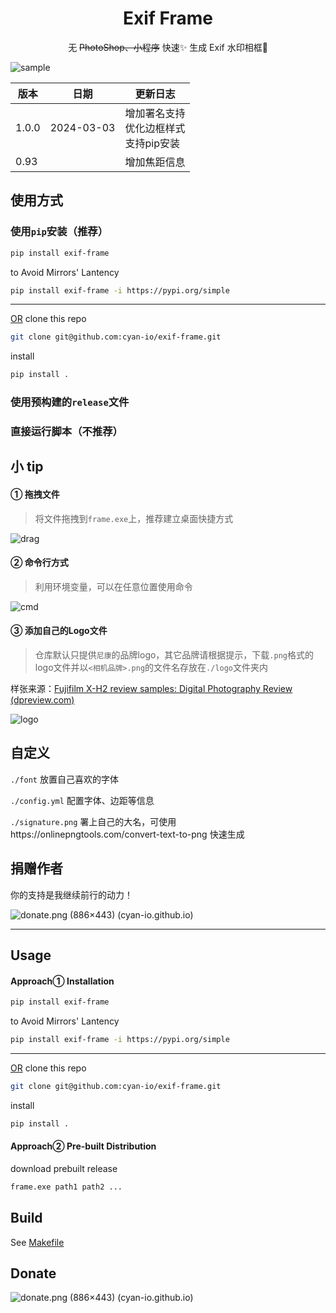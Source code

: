 <h1><center>Exif Frame</center></h1>

<center>无 <del>PhotoShop、小程序</del> 快速✨ 生成 Exif 水印相框🌌</center>

![sample](./docs/sample.avif)

| 版本  | 日期       | 更新日志                                        |
| ----- | ---------- | ----------------------------------------------- |
| 1.0.0 | 2024-03-03 | 增加署名支持<br />优化边框样式<br />支持pip安装 |
| 0.93  |            | 增加焦距信息                                    |

## 使用方式

### 使用`pip`安装（推荐）

```bash
pip install exif-frame
```
to Avoid Mirrors' Lantency
```bash
pip install exif-frame -i https://pypi.org/simple
```

---

<u>OR</u> clone this repo

```bash
git clone git@github.com:cyan-io/exif-frame.git
```

install

```bash
pip install .
```

### 使用预构建的`release`文件 

### 直接运行脚本（不推荐）

## 小 tip

#### ① 拖拽文件

> 将文件拖拽到`frame.exe`上，推荐建立桌面快捷方式

![drag](./docs/drag.avif)

#### ② 命令行方式

> 利用环境变量，可以在任意位置使用命令

![cmd](./docs/cmd.avif)

#### ③ 添加自己的Logo文件

> 仓库默认只提供`尼康`的品牌logo，其它品牌请根据提示，下载`.png`格式的logo文件并以`<相机品牌>.png`的文件名存放在`./logo`文件夹内

样张来源：[Fujifilm X-H2 review samples: Digital Photography Review (dpreview.com)](https://www.dpreview.com/sample-galleries/4783322917/fujifilm-x-h2-review-samples/8533287587)


![logo](./docs/logo.avif)

## 自定义

`./font`	放置自己喜欢的字体

`./config.yml`	配置字体、边距等信息

`./signature.png`	署上自己的大名，可使用https://onlinepngtools.com/convert-text-to-png 快速生成

## 捐赠作者

你的支持是我继续前行的动力！

![donate.png (886×443) (cyan-io.github.io)](https://cyan-io.github.io/donate.png)

---

## Usage

#### Approach① Installation

```bash
pip install exif-frame
```
to Avoid Mirrors' Lantency
```bash
pip install exif-frame -i https://pypi.org/simple
```

---

<u>OR</u> clone this repo

```bash
git clone git@github.com:cyan-io/exif-frame.git
```

install

```bash
pip install .
```

#### Approach② Pre-built Distribution

download prebuilt release

```bash
frame.exe path1 path2 ...
```

## Build

See [Makefile](.\Makefile)

## Donate

![donate.png (886×443) (cyan-io.github.io)](https://cyan-io.github.io/donate.png)